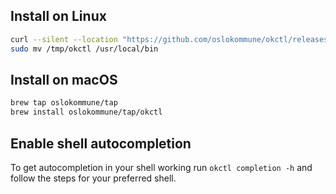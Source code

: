 

## Install on Linux

```bash
curl --silent --location "https://github.com/oslokommune/okctl/releases/latest/download/okctl_$(uname -s)_amd64.tar.gz" | tar xz -C /tmp
sudo mv /tmp/okctl /usr/local/bin
```

## Install on macOS

```bash
brew tap oslokommune/tap
brew install oslokommune/tap/okctl
```

## Enable shell autocompletion

To get autocompletion in your shell working run `okctl completion -h` and follow the steps for your preferred shell.
